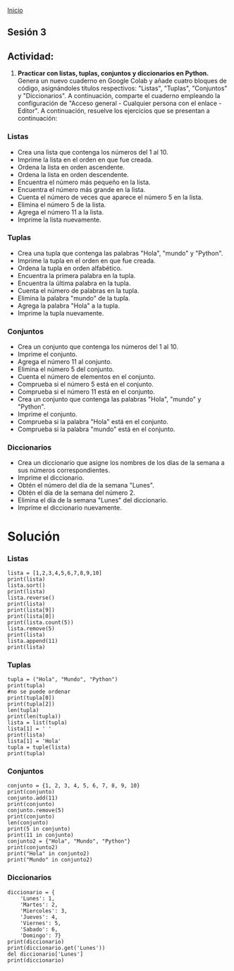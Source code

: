 <!-- No borrar o modificar -->
[Inicio](./index.md)

## Sesión 3 


<!-- Su documentación aquí -->

## Actividad:
1. **Practicar con listas, tuplas, conjuntos y diccionarios en Python.**
Genera un nuevo cuaderno en Google Colab y añade cuatro bloques de código, asignándoles títulos respectivos: "Listas", "Tuplas", "Conjuntos" y "Diccionarios". A continuación, comparte el cuaderno empleando la configuración de "Acceso general - Cualquier persona con el enlace - Editor". A continuación, resuelve los ejercicios que se presentan a continuación:

### Listas
- Crea una lista que contenga los números del 1 al 10.
- Imprime la lista en el orden en que fue creada.
- Ordena la lista en orden ascendente.
- Ordena la lista en orden descendente.
- Encuentra el número más pequeño en la lista.
- Encuentra el número más grande en la lista.
- Cuenta el número de veces que aparece el número 5 en la lista.
- Elimina el número 5 de la lista.
- Agrega el número 11 a la lista.
- Imprime la lista nuevamente.

### Tuplas
- Crea una tupla que contenga las palabras "Hola", "mundo" y "Python".
- Imprime la tupla en el orden en que fue creada.
- Ordena la tupla en orden alfabético.
- Encuentra la primera palabra en la tupla.
- Encuentra la última palabra en la tupla.
- Cuenta el número de palabras en la tupla.
- Elimina la palabra "mundo" de la tupla.
- Agrega la palabra "Hola" a la tupla.
- Imprime la tupla nuevamente.

### Conjuntos
- Crea un conjunto que contenga los números del 1 al 10.
- Imprime el conjunto.
- Agrega el número 11 al conjunto.
- Elimina el número 5 del conjunto.
- Cuenta el número de elementos en el conjunto.
- Comprueba si el número 5 está en el conjunto.
- Comprueba si el número 11 está en el conjunto.
- Crea un conjunto que contenga las palabras "Hola", "mundo" y "Python".
- Imprime el conjunto.
- Comprueba si la palabra "Hola" está en el conjunto.
- Comprueba si la palabra "mundo" está en el conjunto.

### Diccionarios
- Crea un diccionario que asigne los nombres de los días de la semana a sus números correspondientes.
- Imprime el diccionario.
- Obtén el número del día de la semana "Lunes".
- Obtén el día de la semana del número 2.
- Elimina el día de la semana "Lunes" del diccionario.
- Imprime el diccionario nuevamente.

# Solución

### **Listas**
```python:
lista = [1,2,3,4,5,6,7,8,9,10]
print(lista)
lista.sort()
print(lista)
lista.reverse()
print(lista)
print(lista[9])
print(lista[0])
print(lista.count(5))
lista.remove(5)
print(lista)
lista.append(11)
print(lista)

```

### **Tuplas**
```python:
tupla = ("Hola", "Mundo", "Python")
print(tupla)
#no se puede ordenar
print(tupla[0])
print(tupla[2])
len(tupla)
print(len(tupla))
lista = list(tupla)
lista[1] = ' '
print(lista)
lista[1] = 'Hola'
tupla = tuple(lista)
print(tupla)

```

### **Conjuntos**
```python:
conjunto = {1, 2, 3, 4, 5, 6, 7, 8, 9, 10}
print(conjunto)
conjunto.add(11)
print(conjunto)
conjunto.remove(5)
print(conjunto)
len(conjunto)
print(5 in conjunto)
print(11 in conjunto)
conjunto2 = {"Hola", "Mundo", "Python"}
print(conjunto2)
print("Hola" in conjunto2)
print("Mundo" in conjunto2)

```

### **Diccionarios**
```python:
diccionario = {
    'Lunes': 1,
    'Martes': 2,
    'Miercoles': 3,
    'Jueves': 4,
    'Viernes': 5,
    'Sabado': 6,
    'Domingo': 7}
print(diccionario)
print(diccionario.get('Lunes'))
del diccionario['Lunes']
print(diccionario)

```